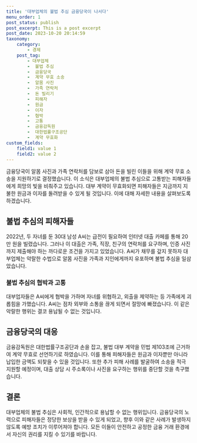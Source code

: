 ```yaml
---
title: '대부업체의 불법 추심 금융당국이 나서다'
menu_order: 1
post_status: publish
post_excerpt: This is a post excerpt
post_date: 2023-10-20 20:14:59
taxonomy:
    category:
        - 경제
    post_tag:
        - 대부업체
        -  불법 추심
        -  금융당국
        -  계약 무효 소송
        -  알몸 사진
        -  가족 연락처
        -  돈 빌리기
        -  피해자
        -  원금
        -  이자
        -  협박
        -  고통
        -  금융감독원
        -  대한법률구조공단
        -  계약 무효화
custom_fields:
    field1: value 1
    field2: value 2
---
```



금융당국이 알몸 사진과 가족 연락처를 담보로 삼아 돈을 빌린 이들을 위해 계약 무효 소송을 지원하기로 결정했습니다. 이 소식은 대부업체의 불법 추심으로 고통받는 피해자들에게 희망의 빛을 비춰주고 있습니다. 대부 계약이 무효화되면 피해자들은 지금까지 지불한 원금과 이자를 돌려받을 수 있게 될 것입니다. 이에 대해 자세한 내용을 살펴보도록 하겠습니다.

## 불법 추심의 피해자들
2022년, 두 자녀를 둔 30대 남성 A씨는 급전이 필요하여 인터넷 대출 카페를 통해 20만 원을 빌렸습니다. 그러나 이 대출은 가족, 직장, 친구의 연락처를 요구하며, 인증 사진까지 제출해야 하는 까다로운 조건을 가지고 있었습니다. A씨가 채무를 갚지 못하자 대부업체는 악랄한 수법으로 알몸 사진을 가족과 지인에게까지 유포하며 불법 추심을 일삼았습니다.

### 불법 추심의 협박과 고통
대부업자들은 A씨에게 협박을 가하며 자녀를 위협하고, 외출을 제약하는 등 가족에게 괴롭힘을 가했습니다. A씨는 점차 외부와 소통을 끊게 되면서 절망에 빠졌습니다. 이 같은 악랄한 행위는 결코 용납될 수 없는 것입니다.

## 금융당국의 대응
금융감독원은 대한법률구조공단과 손을 잡고, 불법 대부 계약을 민법 제103조에 근거하여 계약 무효로 선언하기로 하였습니다. 이를 통해 피해자들은 원금과 이자뿐만 아니라 납입한 금액도 되찾을 수 있을 것입니다. 또한 추가 피해 사례를 발굴하여 소송을 적극 지원할 예정이며, 대출 상담 시 주소록이나 사진을 요구하는 행위를 중단할 것을 촉구했습니다.

## 결론
대부업체의 불법 추심은 사회적, 인간적으로 용납할 수 없는 행위입니다. 금융당국의 노력으로 피해자들은 정당한 보상을 받을 수 있게 되었고, 향후 이와 같은 사례가 발생하지 않도록 예방 조치가 이루어져야 합니다. 모든 이들이 안전하고 공정한 금융 거래 환경에서 자신의 권리를 지킬 수 있기를 바랍니다.

